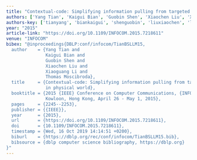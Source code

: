 ```yaml
---
title: "Contextual-code: Simplifying information pulling from targeted sources in physical world"
authors: ['Yang Tian', 'Kaigui Bian', 'Guobin Shen', 'Xiaochen Liu', 'Xiaoguang Li', 'Thomas Moscibroda']
authors-key: ['tianyang', 'biankaigui', 'shenguobin', 'liuxiaochen', 'lixiaoguang', 'moscibrodathomas']
year: "2015"
article-link: "https://doi.org/10.1109/INFOCOM.2015.7218611"
venue: "INFOCOM"
bibex: "@inproceedings{DBLP:conf/infocom/TianBSLLM15,
  author    = {Yang Tian and
               Kaigui Bian and
               Guobin Shen and
               Xiaochen Liu and
               Xiaoguang Li and
               Thomas Moscibroda},
  title     = {Contextual-code: Simplifying information pulling from targeted sources
               in physical world},
  booktitle = {2015 {IEEE} Conference on Computer Communications, {INFOCOM} 2015,
               Kowloon, Hong Kong, April 26 - May 1, 2015},
  pages     = {2245--2253},
  publisher = {{IEEE}},
  year      = {2015},
  url       = {https://doi.org/10.1109/INFOCOM.2015.7218611},
  doi       = {10.1109/INFOCOM.2015.7218611},
  timestamp = {Wed, 16 Oct 2019 14:14:51 +0200},
  biburl    = {https://dblp.org/rec/conf/infocom/TianBSLLM15.bib},
  bibsource = {dblp computer science bibliography, https://dblp.org}
}"
---
```

